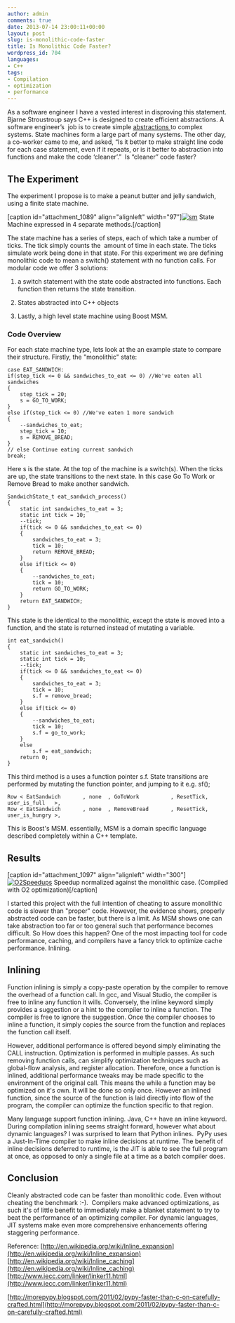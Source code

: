 ```yaml
---
author: admin
comments: true
date: 2013-07-14 23:00:11+00:00
layout: post
slug: is-monolithic-code-faster
title: Is Monolithic Code Faster?
wordpress_id: 704
languages:
- C++
tags:
- Compilation
- optimization
- performance
---
```


As a software engineer I have a vested interest in disproving this statement. Bjarne Stroustroup says C++ is designed to create efficient abstractions. A software engineer’s  job is to create simple [abstractions ](http://www.codestrokes.com/2012/09/abstraction-in-plain-english/)to complex systems. State machines form a large part of many systems. The other day, a co-worker came to me, and asked, “Is it better to make straight line code for each case statement, even if it repeats, or is it better to abstraction into functions and make the code ‘cleaner’.”  Is “cleaner” code faster?
<!-- more -->


## The Experiment


The experiment I propose is to make a peanut butter and jelly sandwich, using a finite state machine.

[caption id="attachment_1089" align="alignleft" width="97"][![sm](http://www.codestrokes.com/wp-content/uploads/2013/07/sm1-97x300.png)](http://www.codestrokes.com/wp-content/uploads/2013/07/sm1.png) State Machine expressed in 4 separate methods.[/caption]

The state machine has a series of steps, each of which take a number of ticks. The tick simply counts the  amount of time in each state. The ticks simulate work being done in that state. For this experiment we are defining monolithic code to mean a switch() statement with no function calls. For modular code we offer 3 solutions:



	
  1. a switch statement with the state code abstracted into functions. Each function then returns the state transition.

	
  2. States abstracted into C++ objects

	
  3. Lastly, a high level state machine using Boost MSM.




### Code Overview


For each state machine type, lets look at the an example state to compare their structure. Firstly, the "monolithic" state:

    
    case EAT_SANDWICH:
    if(step_tick <= 0 && sandwiches_to_eat <= 0) //We've eaten all sandwiches
    {
        step_tick = 20;
        s = GO_TO_WORK;
    }
    else if(step_tick <= 0) //We've eaten 1 more sandwich
    {
        --sandwiches_to_eat;
        step_tick = 10;
        s = REMOVE_BREAD;
    }
    // else Continue eating current sandwich
    break;


Here s is the state. At the top of the machine is a switch(s). When the ticks are up, the state transitions to the next state. In this case Go To Work or Remove Bread to make another sandwich.

    
    SandwichState_t eat_sandwich_process()
    {
        static int sandwiches_to_eat = 3;
        static int tick = 10;
        --tick;
        if(tick <= 0 && sandwiches_to_eat <= 0)
        {
            sandwiches_to_eat = 3;
            tick = 10;
            return REMOVE_BREAD;
        }
        else if(tick <= 0)
        {
            --sandwiches_to_eat;
            tick = 10;
            return GO_TO_WORK;
        }
        return EAT_SANDWICH;
    }


This state is the identical to the monolithic, except the state is moved into a function, and the state is returned instead of mutating a variable.

    
    int eat_sandwich()
    {
        static int sandwiches_to_eat = 3;
        static int tick = 10;
        --tick;
        if(tick <= 0 && sandwiches_to_eat <= 0)
        {
            sandwiches_to_eat = 3;
            tick = 10;
            s.f = remove_bread;
        }
        else if(tick <= 0)
        {
            --sandwiches_to_eat;
            tick = 10;
            s.f = go_to_work;
        }
        else
            s.f = eat_sandwich;
        return 0;
    }


This third method is a uses a function pointer s.f. State transitions are performed by mutating the function pointer, and jumping to it e.g. sf();

    
    Row < EatSandwich       , none  , GoToWork          , ResetTick, user_is_full   >,
    Row < EatSandwich       , none  , RemoveBread       , ResetTick, user_is_hungry >,


This is Boost's MSM. essentially, MSM is a domain specific language described completely within a C++ template.


## Results


[caption id="attachment_1097" align="alignleft" width="300"][![O2Speedups](http://www.codestrokes.com/wp-content/uploads/2013/07/O2Speedups-300x225.png)](http://www.codestrokes.com/wp-content/uploads/2013/07/O2Speedups.png) Speedup normalized against the monolithic case. (Compiled with O2 optimization)[/caption]

I started this project with the full intention of cheating to assure monolithic code is slower than "proper" code. However, the evidence shows, properly abstracted code can be faster, but there is a limit. As MSM shows one can take abstraction too far or too general such that performance becomes difficult. So How does this happen? One of the most impacting tool for code performance, caching, and compilers have a fancy trick to optimize cache performance. Inlining.


## Inlining


Function inlining is simply a copy-paste operation by the compiler to remove the overhead of a function call. In gcc, and Visual Studio, the compiler is free to inline any function it wills. Conversely, the inline keyword simply provides a suggestion or a hint to the compiler to inline a function. The compiler is free to ignore the suggestion. Once the compiler chooses to inline a function, it simply copies the source from the function and replaces the function call itself.

However, additional performance is offered beyond simply eliminating the CALL instruction. Optimization is performed in multiple passes. As such removing function calls, can simplify optimization techniques such as global-flow analysis, and register allocation. Therefore, once a function is inlined, additional performance tweaks may be made specific to the environment of the original call. This means the while a function may be optimized on it's own. It will be done so only once. However an inlined function, since the source of the function is laid directly into flow of the program, the compiler can optimize the function specific to that region.

Many language support function inlining. Java, C++ have an inline keyword. During compilation inlining seems straight forward, however what about dynamic languages? I was surprised to learn that Python inlines.  PyPy uses a Just-In-Time compiler to make inline decisions at runtime. The benefit of inline decisions deferred to runtime, is the JIT is able to see the full program at once, as opposed to only a single file at a time as a batch compiler does.


## Conclusion


Cleanly abstracted code can be faster than monolithic code. Even without cheating the benchmark :-).  Compilers make advanced optimizations, as such it's of little benefit to immediately make a blanket statement to try to beat the performance of an optimizing compiler. For dynamic languages, JIT systems make even more comprehensive enhancements offering staggering performance.

Reference:
[http://en.wikipedia.org/wiki/Inline_expansion](http://en.wikipedia.org/wiki/Inline_expansion)
[http://en.wikipedia.org/wiki/Inline_caching](http://en.wikipedia.org/wiki/Inline_caching)
[http://www.iecc.com/linker/linker11.html](http://www.iecc.com/linker/linker11.html)

[http://morepypy.blogspot.com/2011/02/pypy-faster-than-c-on-carefully-crafted.html](http://morepypy.blogspot.com/2011/02/pypy-faster-than-c-on-carefully-crafted.html)
